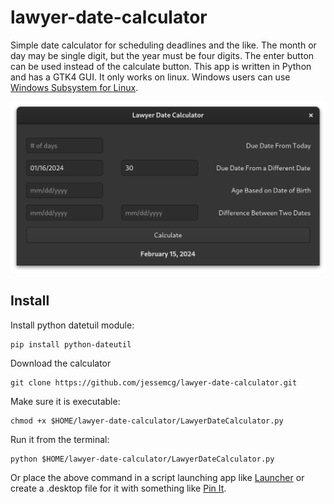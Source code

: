 # lawyer-date-calculator
Simple date calculator for scheduling deadlines and the like. The month or day may be single digit, but the year must be four digits. The enter button can be used instead of the calculate button. This app is written in Python and has a GTK4 GUI. It only works on linux. Windows users can use [Windows Subsystem for Linux](https://learn.microsoft.com/en-us/windows/wsl/install).

<img src="screenshot.png" width="690">

## Install

Install python datetuil module:

	pip install python-dateutil

Download the calculator

	git clone https://github.com/jessemcg/lawyer-date-calculator.git

Make sure it is executable:

	chmod +x $HOME/lawyer-date-calculator/LawyerDateCalculator.py
	
Run it from the terminal:

	python $HOME/lawyer-date-calculator/LawyerDateCalculator.py
	
Or place the above command in a script launching app like [Launcher](https://extensions.gnome.org/extension/5874/launcher/) or create a .desktop file for it with something like [Pin It](https://flathub.org/apps/com.github.ryonakano.pinit).

